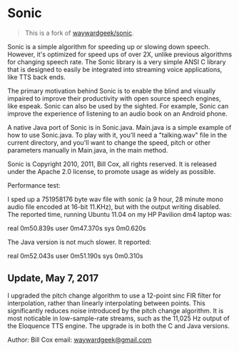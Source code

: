 # Sonic

> This is a fork of [waywardgeek/sonic](https://github.com/waywardgeek/sonic).

Sonic is a simple algorithm for speeding up or slowing down speech.  However,
it's optimized for speed ups of over 2X, unlike previous algorithms for changing
speech rate.  The Sonic library is a very simple ANSI C library that is designed
to easily be integrated into streaming voice applications, like TTS back ends.

The primary motivation behind Sonic is to enable the blind and visually impaired
to improve their productivity with open source speech engines, like espeak.
Sonic can also be used by the sighted.  For example, Sonic can improve the
experience of listening to an audio book on an Android phone.

A native Java port of Sonic is in Sonic.java.  Main.java is a simple example of
how to use Sonic.java.  To play with it, you'll need a "talking.wav" file in the
current directory, and you'll want to change the speed, pitch or other
parameters manually in Main.java, in the main method.

Sonic is Copyright 2010, 2011, Bill Cox, all rights reserved.  It is released
under the Apache 2.0 license, to promote usage as widely as possible.

Performance test:

I sped up a 751958176 byte wav file with sonic (a 9 hour, 28 minute mono audio
file encoded at 16-bit 11.KHz), but with the output writing disabled.  The
reported time, running Ubuntu 11.04 on my HP Pavilion dm4 laptop was:

real    0m50.839s
user    0m47.370s
sys     0m0.620s

The Java version is not much slower.  It reported:

real    0m52.043s
user    0m51.190s
sys     0m0.310s

Update, May 7, 2017
-------------------
I upgraded the pitch change algorithm to use a 12-point sinc FIR filter for
interpolation, rather than linearly interpolating between points.  This
significantly reduces noise introduced by the pitch change algorithm.  It is
most noticable in low-sample-rate streams, such as the 11,025 Hz output of the
Eloquence TTS engine.  The upgrade is in both the C and Java versions.


Author: Bill Cox
email: waywardgeek@gmail.com
